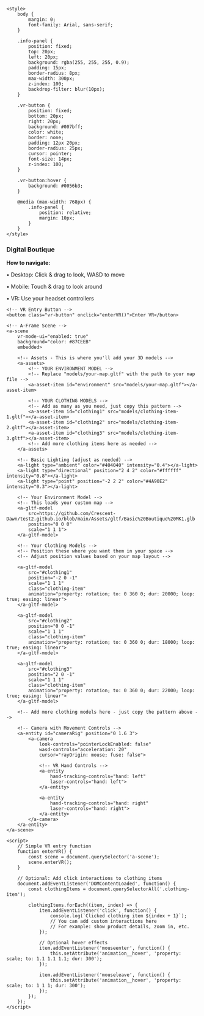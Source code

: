 <!DOCTYPE html>
<html lang="en">
<head>
    <meta charset="UTF-8">
    <meta name="viewport" content="width=device-width, initial-scale=1.0">
    <title>My Digital Boutique</title>
    <script src="https://cdnjs.cloudflare.com/ajax/libs/aframe/1.4.0/aframe.min.js"></script>
    
    <style>
        body {
            margin: 0;
            font-family: Arial, sans-serif;
        }
        
        .info-panel {
            position: fixed;
            top: 20px;
            left: 20px;
            background: rgba(255, 255, 255, 0.9);
            padding: 15px;
            border-radius: 8px;
            max-width: 300px;
            z-index: 100;
            backdrop-filter: blur(10px);
        }
        
        .vr-button {
            position: fixed;
            bottom: 20px;
            right: 20px;
            background: #007bff;
            color: white;
            border: none;
            padding: 12px 20px;
            border-radius: 25px;
            cursor: pointer;
            font-size: 14px;
            z-index: 100;
        }
        
        .vr-button:hover {
            background: #0056b3;
        }

        @media (max-width: 768px) {
            .info-panel {
                position: relative;
                margin: 10px;
            }
        }
    </style>
</head>
<body>
    <!-- Simple Info Panel -->
    <div class="info-panel">
        <h3> Digital Boutique</h3>
        <p><strong>How to navigate:</strong></p>
        <p>• Desktop: Click & drag to look, WASD to move</p>
        <p>• Mobile: Touch & drag to look around</p>
        <p>• VR: Use your headset controllers</p>
    </div>

    <!-- VR Entry Button -->
    <button class="vr-button" onclick="enterVR()">Enter VR</button>

    <!-- A-Frame Scene -->
    <a-scene 
        vr-mode-ui="enabled: true" 
        background="color: #87CEEB"
        embedded>
        
        <!-- Assets - This is where you'll add your 3D models -->
        <a-assets>
            <!-- YOUR ENVIRONMENT MODEL -->
            <!-- Replace "models/your-map.gltf" with the path to your map file -->
            <a-asset-item id="environment" src="models/your-map.gltf"></a-asset-item>
            
            <!-- YOUR CLOTHING MODELS -->
            <!-- Add as many as you need, just copy this pattern -->
            <a-asset-item id="clothing1" src="models/clothing-item-1.gltf"></a-asset-item>
            <a-asset-item id="clothing2" src="models/clothing-item-2.gltf"></a-asset-item>
            <a-asset-item id="clothing3" src="models/clothing-item-3.gltf"></a-asset-item>
            <!-- Add more clothing items here as needed -->
        </a-assets>

        <!-- Basic Lighting (adjust as needed) -->
        <a-light type="ambient" color="#404040" intensity="0.4"></a-light>
        <a-light type="directional" position="2 4 2" color="#ffffff" intensity="0.8"></a-light>
        <a-light type="point" position="-2 2 2" color="#4A90E2" intensity="0.3"></a-light>

        <!-- Your Environment Model -->
        <!-- This loads your custom map -->
        <a-gltf-model 
            src=https://github.com/Crescent-Dawn/test2.github.io/blob/main/Assets/gltf/Basic%20Boutique%20MK1.glb
            position="0 0 0" 
            scale="1 1 1">
        </a-gltf-model>

        <!-- Your Clothing Models -->
        <!-- Position these where you want them in your space -->
        <!-- Adjust position values based on your map layout -->
        
        <a-gltf-model 
            src="#clothing1" 
            position="-2 0 -1" 
            scale="1 1 1"
            class="clothing-item"
            animation="property: rotation; to: 0 360 0; dur: 20000; loop: true; easing: linear">
        </a-gltf-model>
        
        <a-gltf-model 
            src="#clothing2" 
            position="0 0 -1" 
            scale="1 1 1"
            class="clothing-item"
            animation="property: rotation; to: 0 360 0; dur: 18000; loop: true; easing: linear">
        </a-gltf-model>
        
        <a-gltf-model 
            src="#clothing3" 
            position="2 0 -1" 
            scale="1 1 1"
            class="clothing-item"
            animation="property: rotation; to: 0 360 0; dur: 22000; loop: true; easing: linear">
        </a-gltf-model>

        <!-- Add more clothing models here - just copy the pattern above -->
        
        <!-- Camera with Movement Controls -->
        <a-entity id="cameraRig" position="0 1.6 3">
            <a-camera 
                look-controls="pointerLockEnabled: false"
                wasd-controls="acceleration: 20"
                cursor="rayOrigin: mouse; fuse: false">
                
                <!-- VR Hand Controls -->
                <a-entity 
                    hand-tracking-controls="hand: left"
                    laser-controls="hand: left">
                </a-entity>
                
                <a-entity 
                    hand-tracking-controls="hand: right"
                    laser-controls="hand: right">
                </a-entity>
            </a-camera>
        </a-entity>
    </a-scene>

    <script>
        // Simple VR entry function
        function enterVR() {
            const scene = document.querySelector('a-scene');
            scene.enterVR();
        }

        // Optional: Add click interactions to clothing items
        document.addEventListener('DOMContentLoaded', function() {
            const clothingItems = document.querySelectorAll('.clothing-item');
            
            clothingItems.forEach((item, index) => {
                item.addEventListener('click', function() {
                    console.log(`Clicked clothing item ${index + 1}`);
                    // You can add custom interactions here
                    // For example: show product details, zoom in, etc.
                });
                
                // Optional hover effects
                item.addEventListener('mouseenter', function() {
                    this.setAttribute('animation__hover', 'property: scale; to: 1.1 1.1 1.1; dur: 300');
                });
                
                item.addEventListener('mouseleave', function() {
                    this.setAttribute('animation__hover', 'property: scale; to: 1 1 1; dur: 300');
                });
            });
        });
    </script>
</body>
</html>
